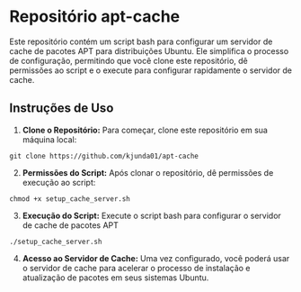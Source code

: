 # Repositório apt-cache

Este repositório contém um script bash para configurar um servidor de cache de pacotes APT para distribuições Ubuntu. Ele simplifica o processo de configuração, permitindo que você clone este repositório, dê permissões ao script e o execute para configurar rapidamente o servidor de cache.

## Instruções de Uso

1. **Clone o Repositório:** Para começar, clone este repositório em sua máquina local:

```
git clone https://github.com/kjunda01/apt-cache
```
2. **Permissões do Script:** Após clonar o repositório, dê permissões de execução ao script:

```
chmod +x setup_cache_server.sh
```

3. **Execução do Script:** Execute o script bash para configurar o servidor de cache de pacotes APT

```
./setup_cache_server.sh
```

4. **Acesso ao Servidor de Cache:** Uma vez configurado, você poderá usar o servidor de cache para acelerar o processo de instalação e atualização de pacotes em seus sistemas Ubuntu.
